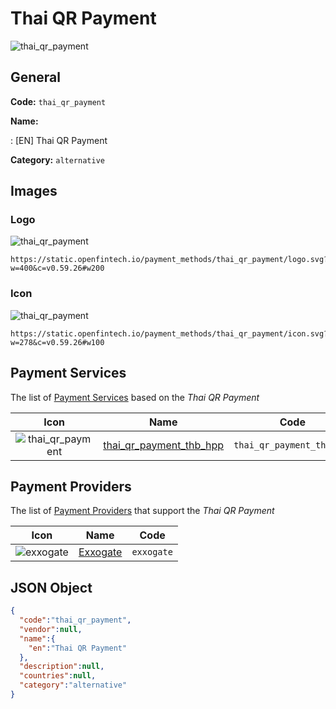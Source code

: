 
# Thai QR Payment 
![thai_qr_payment](https://static.openfintech.io/payment_methods/thai_qr_payment/logo.svg?w=400&c=v0.59.26#w200)  

## General 
**Code:** `thai_qr_payment` 
 
**Name:** 
 
:	[EN] Thai QR Payment 
 
**Category:** `alternative` 
 

## Images 

### Logo 
![thai_qr_payment](https://static.openfintech.io/payment_methods/thai_qr_payment/logo.svg?w=400&c=v0.59.26#w200)  

```
https://static.openfintech.io/payment_methods/thai_qr_payment/logo.svg?w=400&c=v0.59.26#w200
```  

### Icon 
![thai_qr_payment](https://static.openfintech.io/payment_methods/thai_qr_payment/icon.svg?w=278&c=v0.59.26#w100)  

```
https://static.openfintech.io/payment_methods/thai_qr_payment/icon.svg?w=278&c=v0.59.26#w100
```  

## Payment Services 
 
The list of [Payment Services](/payment-services/) based on the _Thai QR Payment_ 

|Icon|Name|Code| 
|:---:|:---:|:---:| 
|![thai_qr_payment](https://static.openfintech.io/payment_methods/thai_qr_payment/icon.svg?w=278&c=v0.59.26#w100) |[thai_qr_payment_thb_hpp](/payment-services/thai_qr_payment_thb_hpp/)|`thai_qr_payment_thb_hpp`| 
 

## Payment Providers 
 
The list of [Payment Providers](/payment-providers/) that support the _Thai QR Payment_ 

|Icon|Name|Code| 
|:---:|:---:|:---:| 
|![exxogate](https://static.openfintech.io/payment_providers/exxogate/icon.svg?w=278&c=v0.59.26#w100) |[Exxogate](/payment-providers/exxogate/)|`exxogate`| 
 

## JSON Object 

```json
{
  "code":"thai_qr_payment",
  "vendor":null,
  "name":{
    "en":"Thai QR Payment"
  },
  "description":null,
  "countries":null,
  "category":"alternative"
}
```  
